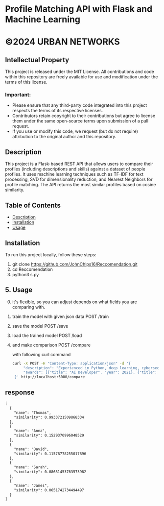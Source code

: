 # Profile Matching API with Flask and Machine Learning
# ©2024 URBAN NETWORKS
## Intellectual Property
This project is released under the MIT License. All contributions and code within this repository are freely available for use and modification under the terms of this license.

### Important:
- Please ensure that any third-party code integrated into this project respects the terms of its respective licenses.
- Contributors retain copyright to their contributions but agree to license them under the same open-source terms upon submission of a pull request.
- If you use or modify this code, we request (but do not require) attribution to the original author and this repository.

## Description
This project is a Flask-based REST API that allows users to compare their profiles (including descriptions and skills) against a dataset of people profiles. It uses machine learning techniques such as TF-IDF for text processing, SVD for dimensionality reduction, and Nearest Neighbors for profile matching. The API returns the most similar profiles based on cosine similarity.

## Table of Contents
- [Description](#description)
- [Installation](#installation)
- [Usage](#usage)


## Installation
To run this project locally, follow these steps:

   1. git clone https://github.com/JohnChips16/Reccomendation.git
   2. cd Reccomendation
   3. python3 s.py


## 5. **Usage**
0. it's flexible, so you can adjust depends on what fields you are comparing with.
1. train the model with given json data
   POST /train
2. save the model
   POST /save
3. load the trained model
   POST /load
4. and make comparison
   POST /compare

   with following curl command
   ```bash
   curl -X POST -H "Content-Type: application/json" -d '{
        "description": "Experienced in Python, deep learning, cybersecurity analyst, and API development.",                                                                             "location": "San Francisco",
        "awards": [{"title": "AI Developer", "year": 2021}, {"title": "Cyber Defender", "year": 2021}],                                                                                 "skills": ["Python", "Deep Learning", "APIs", "Jenkins"]
    }' http://localhost:5000/compare

## **response**
```markdown
[
  {
    "name": "Thomas",
    "similarity": 0.9933721509868334
  },
  {
    "name": "Anna",
    "similarity": 0.1529370996048529
  },
  {
    "name": "David",
    "similarity": 0.11578778255017896
  },
  {
    "name": "Sarah",
    "similarity": 0.08631453763573982
  },
  {
    "name": "James",
    "similarity": 0.0651742734494497
  }
] 




